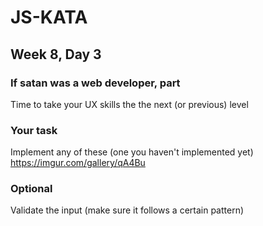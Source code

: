 # JS-KATA

## Week 8, Day 3

### If satan was a web developer, part

Time to take your UX skills the the next (or previous) level

### Your task

Implement any of these (one you haven't implemented yet)
https://imgur.com/gallery/qA4Bu

### Optional

Validate the input (make sure it follows a certain pattern)
